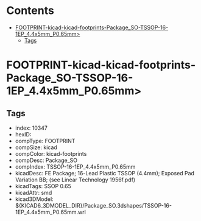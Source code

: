 



Contents
========

* [FOOTPRINT-kicad-kicad-footprints-Package_SO-TSSOP-16-1EP_4.4x5mm_P0.65mm>](#footprint-kicad-kicad-footprints-package_so-tssop-16-1ep_44x5mm_p065mm)
	* [Tags](#tags)

# FOOTPRINT-kicad-kicad-footprints-Package_SO-TSSOP-16-1EP_4.4x5mm_P0.65mm>

## Tags

- index: 10347
- hexID: 
- oompType: FOOTPRINT
- oompSize: kicad
- oompColor: kicad-footprints
- oompDesc: Package_SO
- oompIndex: TSSOP-16-1EP_4.4x5mm_P0.65mm
- kicadDesc: FE Package; 16-Lead Plastic TSSOP (4.4mm); Exposed Pad Variation BB; (see Linear Technology 1956f.pdf)
- kicadTags: SSOP 0.65
- kicadAttr: smd
- kicad3DModel: ${KICAD6_3DMODEL_DIR}/Package_SO.3dshapes/TSSOP-16-1EP_4.4x5mm_P0.65mm.wrl
